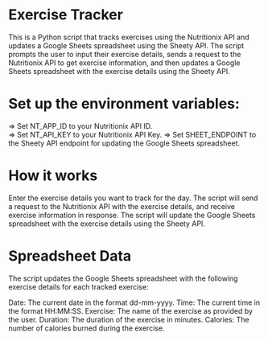 # Exercise Tracker
This is a Python script that tracks exercises using the Nutritionix API and updates a Google Sheets spreadsheet using the Sheety API. The script prompts the user to input their exercise details, sends a request to the Nutritionix API to get exercise information, and then updates a Google Sheets spreadsheet with the exercise details using the Sheety API.

# Set up the environment variables:
=> Set NT_APP_ID to your Nutritionix API ID.<br>
=> Set NT_API_KEY to your Nutritionix API Key.
=> Set SHEET_ENDPOINT to the Sheety API endpoint for updating the Google Sheets spreadsheet.

# How it works
Enter the exercise details you want to track for the day.
The script will send a request to the Nutritionix API with the exercise details, and receive exercise information in response.
The script will update the Google Sheets spreadsheet with the exercise details using the Sheety API.

# Spreadsheet Data
The script updates the Google Sheets spreadsheet with the following exercise details for each tracked exercise:

Date: The current date in the format dd-mm-yyyy.
Time: The current time in the format HH:MM:SS.
Exercise: The name of the exercise as provided by the user.
Duration: The duration of the exercise in minutes.
Calories: The number of calories burned during the exercise.
